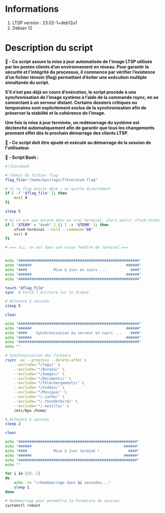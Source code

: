 # Informations

1. LTSP version : 23.02-1+deb12u1
2. Debian 12

# Description du script 
**📄 - Ce script assure la mise à jour automatisée de l'image LTSP utilisée par les postes clients d’un environnement en réseau. Pour garantir la sécurité et l'intégrité du processus, il commence par vérifier l’existence d’un fichier témoin (flag) permettant d’éviter une exécution multiple simultanée du script.**

**S’il n’est pas déjà en cours d’exécution, le script procède à une synchronisation de l’image système à l’aide de la commande rsync, en se connectant à un serveur distant. Certains dossiers critiques ou temporaires sont explicitement exclus de la synchronisation afin de préserver la stabilité et la cohérence de l’image.**

**Une fois la mise à jour terminée, un redémarrage du système est déclenché automatiquement afin de garantir que tous les changements prennent effet dès le prochain démarrage des clients LTSP.**

**📌 - Ce script doit être ajouté et exécuté au démarrage de la session de l'utilisateur.**

**🐧​ - Script Bash :**
```bash
#!/bin/bash

# Chemin du fichier flag
flag_file="/home/bpx/tags/ffexecuted.flag"

# Si le flag existe déjà → on quitte directement
if [ -f "$flag_file" ]; then
    exit 0
fi

sleep 5

# Si on est pas encore dans un vrai terminal, alors ouvrir xfce4-terminal
if [ "$TERM" = "dumb" ] || [ -z "$TERM" ]; then
    xfce4-terminal --hold --command="$0"
    exit 0
fi

# === Ici, on est dans une vraie fenêtre de terminal ===


echo "#######################################################"
echo "######                                           ######"
echo "####            Mise à jour en cours ...           ####"
echo "######                                           ######"
echo "#######################################################"

touch "$flag_file"
sync  # Force l'écriture sur le disque

# Attendre 5 seconds
sleep 5

clear

echo "#######################################################"
echo "######                                           ######"
echo "####    Synchronisation au serveur en cours ...    ####"
echo "######                                           ######"
echo "#######################################################"
echo ""

# Synchronisation des fichiers
rsync -av --progress --delete-after \
    --exclude='*/tags/' \
    --exclude='*/Bureau/' \
    --exclude='*/Images/' \
    --exclude='*/Documents/' \
    --exclude='*/Téléchargements/' \
    --exclude='*/Vidéos/' \
    --exclude='*/Musique/' \
    --exclude='*/.cache/' \
    --exclude='*/.thunderbird/' \
    --exclude='*/.mozilla/' \
    /etc/bpx /home/

# Attendre 5 seconds
sleep 2

clear

echo "######################################################"
echo "######                                          ######"
echo "####            Mise à jour terminé !             ####"
echo "######                                          ######"
echo "######################################################"
echo ""

for i in {10..1}
do
    echo -ne "\rRedémarrage dans $i secondes..."
    sleep 1
done

# Redémarrage pour permettre la fermeture de session
systemctl reboot
```

